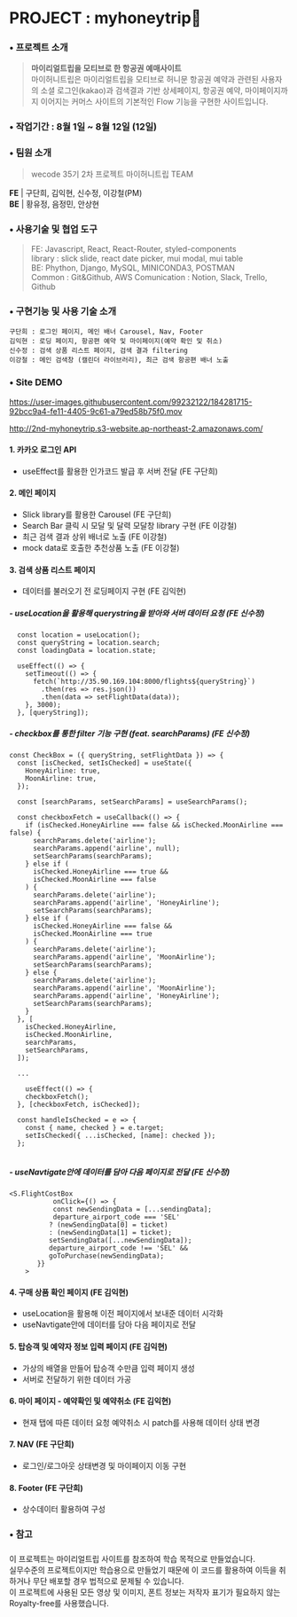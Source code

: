 # PROJECT : myhoneytrip🐝

### • 프로젝트 소개
>**마이리얼트립을 모티브로 한 항공권 예매사이트**  
마이허니트립은 마이리얼트립을 모티브로 허니문 항공권 예약과 관련된 사용자의 소셜 로그인(kakao)과 검색결과 기반 상세페이지, 항공권 예약, 마이페이지까지 이어지는 커머스 사이트의 기본적인 Flow 기능을 구현한 사이트입니다.

### • 작업기간 : 8월 1일 ~ 8월 12일 (12일)

### • 팀원 소개
> wecode 35기 2차 프로젝트 마이허니트립 TEAM

  **FE** | 구단희, 김익현, 신수정, 이강철(PM)  
  **BE** | 황유정, 음정민, 안상현
  
### • 사용기술 및 협업 도구  
> FE: Javascript, React, React-Router, styled-components  
>     library : slick slide, react date picker, mui modal, mui table  
> BE: Phython, Django, MySQL, MINICONDA3, POSTMAN  
> Common : Git&Github, AWS 
> Comunication : Notion, Slack, Trello, Github 

### • 구현기능 및 사용 기술 소개 

```
구단희 : 로그인 페이지, 메인 배너 Carousel, Nav, Footer
김익현 : 로딩 페이지, 항공편 예약 및 마이페이지(예약 확인 및 취소)
신수정 : 검색 상품 리스트 페이지, 검색 결과 filtering
이강철 : 메인 검색창 (캘린더 라이브러리), 최근 검색 항공편 배너 노출
```

### • Site DEMO

https://user-images.githubusercontent.com/99232122/184281715-92bcc9a4-fe11-4405-9c61-a79ed58b75f0.mov  

<http://2nd-myhoneytrip.s3-website.ap-northeast-2.amazonaws.com/>

#### 1. 카카오 로그인 API
- useEffect를 활용한 인가코드 발급 후 서버 전달 (FE 구단희)
#### 2. 메인 페이지
- Slick library를 활용한 Carousel (FE 구단희)
- Search Bar 클릭 시 모달 및 달력 모달창 library 구현 (FE 이강철)
- 최근 검색 결과 상위 배너로 노출 (FE 이강철)
- mock data로 호출한 추천상품 노출 (FE 이강철)

####  3. 검색 상품 리스트 페이지
- 데이터를 불러오기 전 로딩페이지 구현 (FE 김익현)
##### - useLocation을 활용해 querystring을 받아와 서버 데이터 요청 (FE 신수정)
```
  const location = useLocation();
  const queryString = location.search;
  const loadingData = location.state;

  useEffect(() => {
    setTimeout(() => {
      fetch(`http://35.90.169.104:8000/flights${queryString}`)
        .then(res => res.json())
        .then(data => setFlightData(data));
    }, 3000);
  }, [queryString]);
```

##### - checkbox를 통한 filter 기능 구현 (feat. searchParams) (FE 신수정)
```
const CheckBox = ({ queryString, setFlightData }) => {
  const [isChecked, setIsChecked] = useState({
    HoneyAirline: true,
    MoonAirline: true,
  });

  const [searchParams, setSearchParams] = useSearchParams();

  const checkboxFetch = useCallback(() => {
    if (isChecked.HoneyAirline === false && isChecked.MoonAirline === false) {
      searchParams.delete('airline');
      searchParams.append('airline', null);
      setSearchParams(searchParams);
    } else if (
      isChecked.HoneyAirline === true &&
      isChecked.MoonAirline === false
    ) {
      searchParams.delete('airline');
      searchParams.append('airline', 'HoneyAirline');
      setSearchParams(searchParams);
    } else if (
      isChecked.HoneyAirline === false &&
      isChecked.MoonAirline === true
    ) {
      searchParams.delete('airline');
      searchParams.append('airline', 'MoonAirline');
      setSearchParams(searchParams);
    } else {
      searchParams.delete('airline');
      searchParams.append('airline', 'MoonAirline');
      searchParams.append('airline', 'HoneyAirline');
      setSearchParams(searchParams);
    }
  }, [
    isChecked.HoneyAirline,
    isChecked.MoonAirline,
    searchParams,
    setSearchParams,
  ]);
  
  ...
  
    useEffect(() => {
    checkboxFetch();
  }, [checkboxFetch, isChecked]);

  const handleIsChecked = e => {
    const { name, checked } = e.target;
    setIsChecked({ ...isChecked, [name]: checked });
  };
  
```
##### - useNavtigate안에 데이터를 담아 다음 페이지로 전달 (FE 신수정)
```
<S.FlightCostBox
           onClick={() => {
           const newSendingData = [...sendingData];
           departure_airport_code === 'SEL'
          ? (newSendingData[0] = ticket)
          : (newSendingData[1] = ticket);
          setSendingData([...newSendingData]);
          departure_airport_code !== 'SEL' &&
          goToPurchase(newSendingData);
       }}
    >
```   
#### 4. 구매 상품 확인 페이지 (FE 김익현)
- useLocation을 활용해 이전 페이지에서 보내준 데이터 시각화 
- useNavtigate안에 데이터를 담아 다음 페이지로 전달

#### 5. 탑승객 및 예약자 정보 입력 페이지 (FE 김익현)
- 가상의 배열을 만들어 탑승객 수만큼 입력 페이지 생성
- 서버로 전달하기 위한 데이터 가공

#### 6. 마이 페이지 - 예약확인 및 예약취소 (FE 김익현)
- 현재 탭에 따른 데이터 요청 예약취소 시 patch를 사용해 데이터 상태 변경  

#### 7. NAV (FE 구단희)
- 로그인/로그아웃 상태변경 및 마이페이지 이동 구현
 
#### 8. Footer (FE 구단희)
- 상수데이터 활용하여 구성

### • 참고
#####
이 프로젝트는 마이리얼트립 사이트를 참조하여 학습 목적으로 만들었습니다.  
실무수준의 프로젝트이지만 학습용으로 만들었기 때문에 이 코드를 활용하여 이득을 취하거나 무단 배포할 경우 법적으로 문제될 수 있습니다.  
이 프로젝트에 사용된 모든 영상 및 이미지, 폰트 정보는 저작자 표기가 필요하지 않는 Royalty-free를 사용했습니다.  
